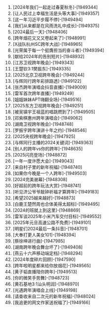 
1. [2024年我们一起走过春夏秋冬]-[1949344]
1. [让人民过上幸福生活是头等大事]-[1949357]
1. [这一年习近平步履不停]-[1949494]
1. [我们从来都是在风雨洗礼中成长]-[1949375]
1. [2024最后一天]-[1948406]
1. [跨年烟花又又又卷起来了]-[1948991]
1. [X战队杭州SC跨年大战]-[1948965]
1. [光荣属于每一个挺膺担当的奋斗者]-[1949394]
1. [献给2024年的告别短片]-[1948932]
1. [江苏卫视跨年晚会]-[1949343]
1. [王楚钦3:1樊振东]-[1949335]
1. [2025北京卫视跨年晚会]-[1949244]
1. [与辉同行跨年彩排路透]-[1949122]
1. [张杰跨年演唱会抖音直播]-[1949009]
1. [雷军首次跨年直播]-[1949249]
1. [姐姐妹妹APT嗨翻全场]-[1949516]
1. [2025东方卫视跨年晚会]-[1949251]
1. [被吴镇宇王祖蓝的唱跳燃到了]-[1949505]
1. [邓紫棋惠州跨年演唱会]-[1949062]
1. [湖南卫视跨年晚会]-[1948748]
1. [罗振宇跨年演讲十年之约]-[1948546]
1. [2025央视跨年晚会]-[1947925]
1. [与辉同行主播的2024关键词]-[1949363]
1. [别人的跨年vs你的跨年]-[1948635]
1. [2025闪亮登场]-[1948872]
1. [一年一度许愿大会]-[1949043]
1. [来自村子里的新年祝福]-[1948740]
1. [如果你今晚是一个人跨年]-[1949503]
1. [2024完美谢幕]-[1948308]
1. [好超前的跨年玩法大赏]-[1948741]
1. [听见济公爷爷敲钟祈福才算跨年]-[1949183]
1. [希望2025越来越好]-[1948873]
1. [白鹿王楚然周也合体美得太超标]-[1949495]
1. [2024的班就上到这里]-[1948869]
1. [雷军谈2025年小米汽车交付目标]-[1949552]
1. [2025年元旦高速公路不免费]-[1949101]
1. [明星们2024最后一条抖音]-[1948701]
1. [大奉打更人美女101]-[1948394]
1. [蔡徐坤进行曲]-[1947985]
1. [湖南跨年晚会舞台坏了]-[1949408]
1. [燕云十六声移动端定档]-[1948294]
1. [2024年度碎片回顾]-[1947590]
1. [跨年啦明星都来给你放烟花]-[1949565]
1. [黄子韬直播陪你跨年]-[1949513]
1. [你的微笑手势舞]-[1948723]
1. [黄石基地3:1汕头明润]-[1948970]
1. [光遇跨年演唱会上线]-[1949198]
1. [请查收来自二次元的新年祝福]-[1948024]
1. [我追更的网文作家送祝福了]-[1949166]